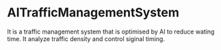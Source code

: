 # AITrafficManagementSystem
 It is a traffic management system that is optimised by AI to reduce wating time.
 It analyze traffic density and control siginal timing.
